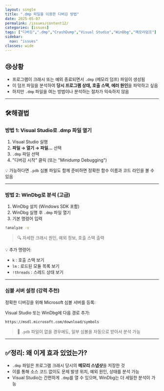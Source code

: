 ```yaml
---
layout: single
title: ".dmp 파일을 이용한 디버깅 방법"
date: 2025-05-07
permalink: /issues/content12/
categories: [issues]
tags: ["디버깅",".dmp","CrashDump","Visual Studio","WinDbg","메모리덤프"]
sidebar:
  nav: "issues"
classes: wide
---
```


## 😢**상황**
* 프로그램이 크래시 또는 예외 종료되면서 `.dmp` (메모리 덤프) 파일이 생성됨  
* 이 덤프 파일을 분석하여 **당시 프로그램 상태, 호출 스택, 에러 원인**을 파악하고 싶음  
* 하지만 `.dmp` 파일을 여는 방법이나 분석하는 절차가 익숙하지 않음

***

## 🛠️**해결법**

### 방법 1: Visual Studio로 .dmp 파일 열기

1. Visual Studio 실행
2. **파일 → 열기 → 파일...** 선택
3. `.dmp` 파일 선택
4. "디버깅 시작" 클릭 (또는 "Minidump Debugging")

💡 가능하다면 `.pdb` 심볼 파일도 함께 준비하면 정확한 함수 이름과 코드 라인을 볼 수 있음

---

### 방법 2: WinDbg로 분석 (고급)

1. WinDbg 설치 (Windows SDK 포함)
2. WinDbg 실행 후 `.dmp` 파일 열기
3. 기본 명령어 입력

```bash
!analyze -v
```

> 🔍 자세한 크래시 원인, 예외 정보, 호출 스택 출력

💡 추가 명령어:
- `k` : 호출 스택 보기
- `lm` : 로드된 모듈 목록 보기
- `!threads` : 스레드 상태 보기

---

### 심볼 서버 설정 (강력 추천)

정확한 디버깅을 위해 Microsoft 심볼 서버를 등록:

Visual Studio 또는 WinDbg에 다음 경로 추가:

```
https://msdl.microsoft.com/download/symbols
```

> 🔸 `.pdb` 파일이 없을 경우에도, 일부 심볼을 자동으로 받아서 분석 가능

***

## ✅**정리: 왜 이게 효과 있었는가?**

* `.dmp` 파일은 프로그램 크래시 당시의 **메모리 스냅샷**을 저장한 것
* 이를 통해 소스 코드 없이도 문제 발생 위치, 예외 원인, 상태를 분석 가능
* Visual Studio는 간편하게 `.dmp`를 열 수 있으며, WinDbg는 더 세밀한 분석이 가능
